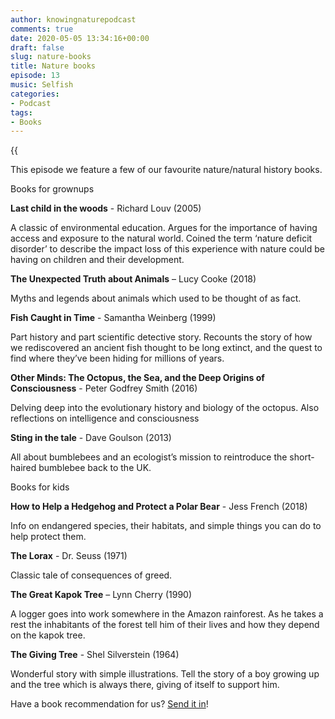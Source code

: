```yaml
---
author: knowingnaturepodcast
comments: true
date: 2020-05-05 13:34:16+00:00
draft: false
slug: nature-books
title: Nature books
episode: 13
music: Selfish
categories:
- Podcast
tags:
- Books
---
```


{{<audio src="https://knowingnature.podbean.com/mf/play/c6t4ut/Ep_13_-_Nature_books.mp3" >}}

This episode we feature a few of our favourite nature/natural history books.

Books for grownups

**Last child in the woods** \- Richard Louv (2005)

A classic of environmental education. Argues for the importance of having
access and exposure to the natural world. Coined the term ‘nature deficit
disorder’ to describe the impact loss of this experience with nature could be
having on children and their development.

**The Unexpected Truth about Animals** – Lucy Cooke (2018)

Myths and legends about animals which used to be thought of as fact.

**Fish Caught in Time** \- Samantha Weinberg (1999)

Part history and part scientific detective story. Recounts the story of how we
rediscovered an ancient fish thought to be long extinct, and the quest to find
where they’ve been hiding for millions of years.

**Other Minds: The Octopus, the Sea, and the Deep Origins of Consciousness**
\- Peter Godfrey Smith (2016)

Delving deep into the evolutionary history and biology of the octopus. Also
reflections on intelligence and consciousness

**Sting in the tale** \- Dave Goulson (2013)

All about bumblebees and an ecologist’s mission to reintroduce the short-
haired bumblebee back to the UK.

Books for kids

**How to Help a Hedgehog and Protect a Polar Bear** \- Jess French (2018)

Info on endangered species, their habitats, and simple things you can do to
help protect them.

**The Lorax** \- Dr. Seuss (1971)

Classic tale of consequences of greed.

**The Great Kapok Tree** – Lynn Cherry (1990)

A logger goes into work somewhere in the Amazon rainforest. As he takes a rest
the inhabitants of the forest tell him of their lives and how they depend on
the kapok tree.

**The Giving Tree** \- Shel Silverstein (1964)

Wonderful story with simple illustrations. Tell the story of a boy growing up
and the tree which is always there, giving of itself to support him.

Have a book recommendation for us? [Send it in](/about)!
